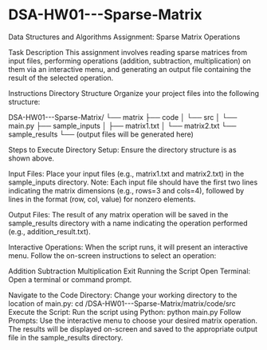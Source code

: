 # DSA-HW01---Sparse-Matrix
Data Structures and Algorithms Assignment: Sparse Matrix Operations

Task Description This assignment involves reading sparse matrices from input files, performing operations (addition, subtraction, multiplication) on them via an interactive menu, and generating an output file containing the result of the selected operation.

Instructions Directory Structure Organize your project files into the following structure:

DSA-HW01---Sparse-Matrix/ └── matrix ├── code │ └── src │ └── main.py ├── sample_inputs │ ├── matrix1.txt │ └── matrix2.txt └── sample_results └── (output files will be generated here)

Steps to Execute Directory Setup: Ensure the directory structure is as shown above.

Input Files: Place your input files (e.g., matrix1.txt and matrix2.txt) in the sample_inputs directory. Note: Each input file should have the first two lines indicating the matrix dimensions (e.g., rows=3 and cols=4), followed by lines in the format (row, col, value) for nonzero elements.

Output Files: The result of any matrix operation will be saved in the sample_results directory with a name indicating the operation performed (e.g., addition_result.txt).

Interactive Operations: When the script runs, it will present an interactive menu. Follow the on-screen instructions to select an operation:

Addition Subtraction Multiplication Exit Running the Script Open Terminal: Open a terminal or command prompt.

Navigate to the Code Directory: Change your working directory to the location of main.py: cd /DSA-HW01---Sparse-Matrix/matrix/code/src Execute the Script: Run the script using Python: python main.py Follow Prompts: Use the interactive menu to choose your desired matrix operation. The results will be displayed on-screen and saved to the appropriate output file in the sample_results directory.
